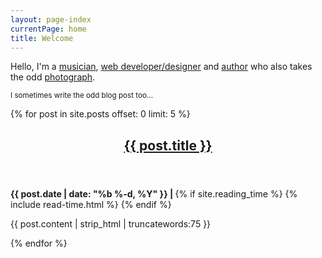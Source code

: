 ```yaml
---
layout: page-index
currentPage: home
title: Welcome
---
```

<div class="home-intro">
<p>Hello, I'm a <a href="/music.html">musician</a>, <a href="/web-portfolio.html">web developer/designer</a> and <a href="/stories.html">author</a> who also takes the odd <a href="/photos.html">photograph</a>.</p>
<small>I sometimes write the odd blog post too&hellip;</small>
</div>	



{% for post in site.posts offset: 0 limit: 5 %}
<article class="post">	
	<header class="article-header"><h2><a class="post-link" href="{{ post.url | prepend: site.baseurl }}">{{ post.title }}</a></h2></header>
	<div class="post-meta-top">
		<div class="date">
			<span>
				<strong>{{ post.date | date: "%b %-d, %Y" }} | </strong>
				 {% if site.reading_time %}
			        <span class="entry-reading-time">
			          <i class="fa fa-clock-o"></i>
			          {% include read-time.html %}
			        </span><!-- /.entry-reading-time -->
			        {% endif %} 
			</span>
		</div>
	</div>
	<p>{{ post.content | strip_html | truncatewords:75 }}</p>	
</article>  
{% endfor %}




